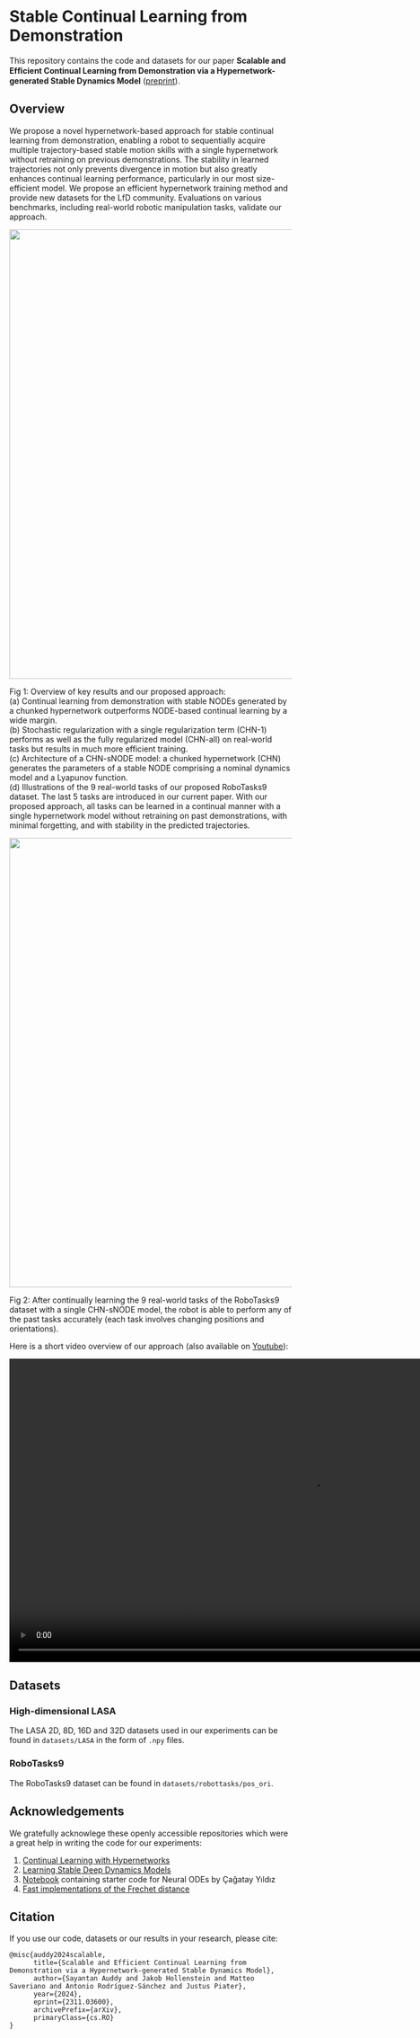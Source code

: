 # Stable Continual Learning from Demonstration
This repository contains the code and datasets for our paper **Scalable and Efﬁcient Continual Learning from Demonstration via a Hypernetwork-generated Stable Dynamics Model** ([preprint](https://arxiv.org/abs/2311.03600)).

## Overview
We propose a novel hypernetwork-based approach for stable continual learning from demonstration, enabling a robot to sequentially acquire multiple trajectory-based stable motion skills with a single hypernetwork without retraining on previous demonstrations. The stability in learned trajectories not only prevents divergence in motion but also greatly enhances continual learning performance, particularly in our most size-efficient model. We propose an efficient hypernetwork training method and provide new datasets for the LfD community. Evaluations on various benchmarks, including real-world robotic manipulation tasks, validate our approach.

<p style="text-align:center">
  <img src="images/clfd_snode_intro.svg" width="800" /> 
  <figcaption>
  Fig 1: Overview of key results and our proposed approach:<br/>
    (a) Continual learning from demonstration with stable NODEs generated by a chunked hypernetwork outperforms NODE-based continual learning by a wide margin.<br/>
    (b) Stochastic regularization with a single regularization term (CHN-1) performs as well as the fully regularized model (CHN-all) on real-world tasks but results in much more efficient training.<br/>
    (c) Architecture of a CHN-sNODE model: a chunked hypernetwork (CHN) generates the parameters of a stable NODE comprising a nominal dynamics model and a Lyapunov function.<br/>
    (d) Illustrations of the 9 real-world tasks of our proposed RoboTasks9 dataset. The last 5 tasks are introduced in our current paper. 
    With our proposed approach, all tasks can be learned in a continual manner with a single hypernetwork model without retraining on past demonstrations, with minimal forgetting, and with stability in the predicted trajectories.
  </figcaption>
</p>

<p style="text-align:center">
  <img src="images/clfd_snode_pred_all_1024.gif" width="800" /> 
  <figcaption>Fig 2: After continually learning the 9 real-world tasks of the RoboTasks9 dataset with a single CHN-sNODE model, the robot is able to perform any of the past tasks accurately (each task involves changing positions and orientations).</figcaption>
</p>

Here is a short video overview of our approach (also available on [Youtube](https://youtu.be/xDgTvWADoyA)):

<video width="1080"  src="https://github.com/sayantanauddy/clfd-snode/assets/10401716/76f83be3-9c7d-482c-996a-60fb2e84c1e4"></video>

## Datasets

### High-dimensional LASA
The LASA 2D, 8D, 16D and 32D datasets used in our experiments can be found in `datasets/LASA` in the form of `.npy` files.

### RoboTasks9
The RoboTasks9 dataset can be found in `datasets/robottasks/pos_ori`.

## Acknowledgements

We gratefully acknowlege these openly accessible repositories which were a great help in writing the code for our experiments:

1. [Continual Learning with Hypernetworks](https://github.com/chrhenning/hypercl)
2. [Learning Stable Deep Dynamics Models](https://github.com/locuslab/stable_dynamics)
3. [Notebook](https://colab.research.google.com/drive/1ygdXFuih_0sLA2HosQkaVQOA9v6BMSdj?usp=sharing) containing starter code for Neural ODEs by Çağatay Yıldız
4. [Fast implementations of the Frechet distance](https://github.com/joaofig/discrete-frechet)

## Citation

If you use our code, datasets or our results in your research, please cite:

```
@misc{auddy2024scalable,
      title={Scalable and Efficient Continual Learning from Demonstration via a Hypernetwork-generated Stable Dynamics Model}, 
      author={Sayantan Auddy and Jakob Hollenstein and Matteo Saveriano and Antonio Rodríguez-Sánchez and Justus Piater},
      year={2024},
      eprint={2311.03600},
      archivePrefix={arXiv},
      primaryClass={cs.RO}
}
```
